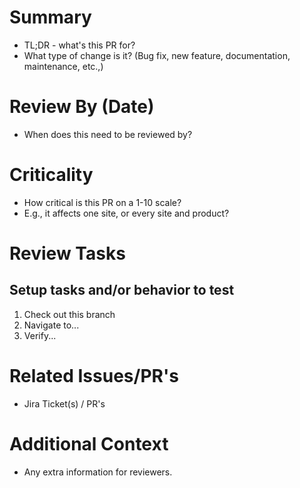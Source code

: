 # Summary
- TL;DR - what's this PR for?
- What type of change is it? (Bug fix, new feature, documentation, maintenance, etc.,)

# Review By (Date)
- When does this need to be reviewed by?

# Criticality
- How critical is this PR on a 1-10 scale?
- E.g., it affects one site, or every site and product?

# Review Tasks

## Setup tasks and/or behavior to test

1. Check out this branch
2. Navigate to...
3. Verify...

# Related Issues/PR's
- Jira Ticket(s) / PR's

# Additional Context
- Any extra information for reviewers.
